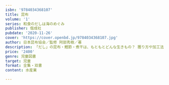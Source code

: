 ```yaml
---
isbn: '9784034368107'
title: 昆布
volume: '1'
series: 和食のだしは海のめぐみ
publisher: 偕成社
pubdate: '2020-11-26'
cover: 'https://cover.openbd.jp/9784034368107.jpg'
author: 日本昆布協会／監修 阿部秀樹／著
description: 「だし」の昆布・鰹節・煮干は、もともとどんな生きもの？ 獲り方や加工法、歴史、種類、だしの取り方は？　第1巻は昆布を紹介。
price: '2400'
genre: 児童図書
target: 児童
format: 全集・双書
content: 水産業

---
```

